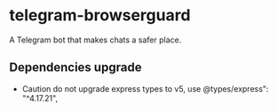 # telegram-browserguard

A Telegram bot that makes chats a safer place.

## Dependencies upgrade

- Caution do not upgrade express types to v5, use @types/express": "^4.17.21",
